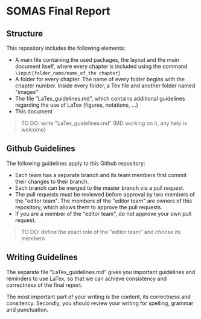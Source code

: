# SOMAS Final Report

## Structure

This repository includes the following elements:
- A main file containing the used packages, the layout and the main document  itself, where every chapter is included using the command `\input{folder_name/name_of_the chapter}`
- A folder for every chapter. The name of every folder begins with the chapter number. Inside every folder, a Tex file and another folder named "images"
- The file "LaTex_guidelines.md", which contains additional guidelines regarding the use of LaTex (figures, notations, ...)
- This document

>TO DO: write "LaTex_guidelines.md" (MD working on it, any help is welcome)

## Github Guidelines

The following guidelines apply to this Github repository:

- Each team has a separate branch and its team members first commit their changes to their branch.
- Each branch can be merged to the master branch via a pull request.
- The pull requests must be reviewed before approval by two members of the "editor team". The members of the "editor team" are owners of this repository, which allows them to approve the pull requests.
- If you are a member of the "editor team", do not approve your own pull request. 

> TO DO: define the exact role of the "editor team" and choose its members



## Writing Guidelines

The separate file "LaTex_guidelines.md" gives you important guidelines and reminders to use LaTex, so that we can achieve consistency and correctness of the final report.

The most important part of your writing is the content, its correctness and consitency. Secondly, you should review your writing for spelling, grammar and punctuation.

